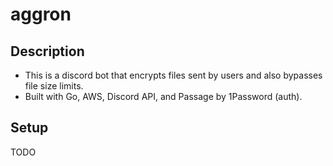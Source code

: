 # aggron

## Description
- This is a discord bot that encrypts files sent by users and also bypasses file size limits. 
- Built with Go, AWS, Discord API, and Passage by 1Password (auth).

## Setup
TODO

